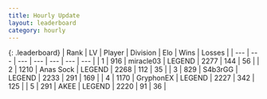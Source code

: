 ```yaml
---
title: Hourly Update
layout: leaderboard
category: hourly
---
```


{: .leaderboard}
| Rank | LV | Player | Division | Elo | Wins | Losses |
| --- | --- | --- | --- | --- | --- | --- |
| <span data-change="0">1</span> | 916 | <span title="ID: 416373">miracle03</span> | LEGEND | <span data-change="-12">2277</span> | <span data-change="0">144</span> | <span data-change="1">56</span> |
| <span data-change="0">2</span> | 1210 | <span title="ID: 203132">Anas Sock</span> | LEGEND | <span data-change="0">2268</span> | <span data-change="0">112</span> | <span data-change="0">35</span> |
| <span data-change="0">3</span> | 829 | <span title="ID: 166888">S4b3rGG</span> | LEGEND | <span data-change="0">2233</span> | <span data-change="0">291</span> | <span data-change="0">169</span> |
| <span data-change="0">4</span> | 1170 | <span title="ID: 315148">GryphonEX</span> | LEGEND | <span data-change="0">2227</span> | <span data-change="0">342</span> | <span data-change="0">125</span> |
| <span data-change="1">5</span> | 291 | <span title="ID: 455100">AKEE</span> | LEGEND | <span data-change="11">2220</span> | <span data-change="1">91</span> | <span data-change="0">36</span> |